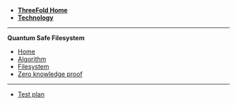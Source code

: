 - [**ThreeFold Home**](@threefold_home)
- [**Technology**](@technology)
------------
**Quantum Safe Filesystem**

- [Home](@qsss_home)
- [Algorithm](@qss_algorithm)
- [Filesystem](@qss_filesystem)
- [Zero knowledge proof](@qss_zero_knowledge_proof)

------

<!-- - [Roadmap](@quantumsafe_roadmap)
- [Manual](@qsfs_setup)
- [Use Cases](@qss_use_cases)
- [Specifications](@qss_specs) -->
- [Test plan](@testplan)
<!-- - [Datarot](@qss_datarot) -->
